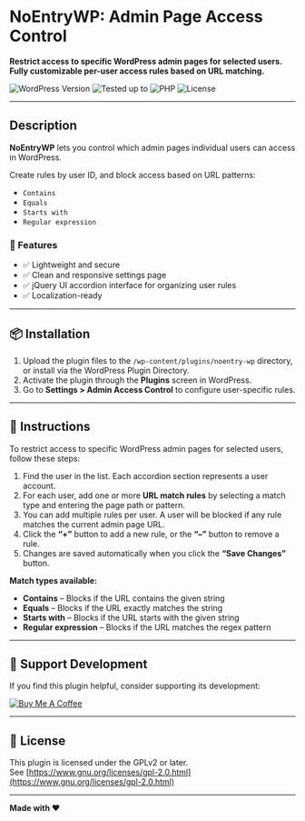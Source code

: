 # NoEntryWP: Admin Page Access Control

**Restrict access to specific WordPress admin pages for selected users. Fully customizable per-user access rules based on URL matching.**

![WordPress Version](https://img.shields.io/badge/WordPress-5.3+-blue.svg)
![Tested up to](https://img.shields.io/badge/Tested%20up%20to-6.8-brightgreen.svg)
![PHP](https://img.shields.io/badge/PHP-7.0%2B-orange.svg)
![License](https://img.shields.io/badge/License-GPLv2--or--later-blue.svg)

---

## Description

**NoEntryWP** lets you control which admin pages individual users can access in WordPress.

Create rules by user ID, and block access based on URL patterns:

- `Contains`
- `Equals`
- `Starts with`
- `Regular expression`

### 🔑 Features

- ✅ Lightweight and secure
- ✅ Clean and responsive settings page
- ✅ jQuery UI accordion interface for organizing user rules
- ✅ Localization-ready

---

## 📦 Installation

1. Upload the plugin files to the `/wp-content/plugins/noentry-wp` directory, or install via the WordPress Plugin Directory.
2. Activate the plugin through the **Plugins** screen in WordPress.
3. Go to **Settings > Admin Access Control** to configure user-specific rules.

---

## 🧭 Instructions

To restrict access to specific WordPress admin pages for selected users, follow these steps:

1. Find the user in the list. Each accordion section represents a user account.
2. For each user, add one or more **URL match rules** by selecting a match type and entering the page path or pattern.
3. You can add multiple rules per user. A user will be blocked if any rule matches the current admin page URL.
4. Click the **“+”** button to add a new rule, or the **“–”** button to remove a rule.
5. Changes are saved automatically when you click the **“Save Changes”** button.

**Match types available:**

- **Contains** – Blocks if the URL contains the given string
- **Equals** – Blocks if the URL exactly matches the string
- **Starts with** – Blocks if the URL starts with the given string
- **Regular expression** – Blocks if the URL matches the regex pattern

---

## 💖 Support Development

If you find this plugin helpful, consider supporting its development:

[![Buy Me A Coffee](https://cdn.buymeacoffee.com/buttons/v2/default-blue.png)](https://www.buymeacoffee.com/codebygary)

---

## 📄 License

This plugin is licensed under the GPLv2 or later.  
See [https://www.gnu.org/licenses/gpl-2.0.html](https://www.gnu.org/licenses/gpl-2.0.html)

---

**Made with ❤️**
